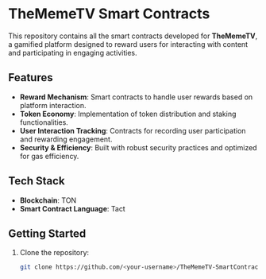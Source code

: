 # TheMemeTV Smart Contracts

This repository contains all the smart contracts developed for **TheMemeTV**, a gamified platform designed to reward users for interacting with content and participating in engaging activities.

## Features
- **Reward Mechanism**: Smart contracts to handle user rewards based on platform interaction.
- **Token Economy**: Implementation of token distribution and staking functionalities.
- **User Interaction Tracking**: Contracts for recording user participation and rewarding engagement.
- **Security & Efficiency**: Built with robust security practices and optimized for gas efficiency.

## Tech Stack
- **Blockchain**: TON
- **Smart Contract Language**: Tact

## Getting Started
1. Clone the repository:
   ```bash
   git clone https://github.com/<your-username>/TheMemeTV-SmartContracts.git
